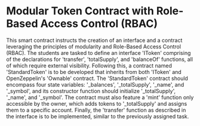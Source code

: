 # Modular Token Contract with Role-Based Access Control (RBAC)
This smart contract instructs the creation of an interface and a contract leveraging the principles of modularity and Role-Based Access Control (RBAC). The students are tasked to define an interface 'IToken' comprising of the declarations for 'transfer', 'totalSupply', and 'balanceOf' functions, all of which require external visibility. Following this, a contract named 'StandardToken' is to be developed that inherits from both 'IToken' and OpenZeppelin's 'Ownable' contract. The 'StandardToken' contract should encompass four state variables: '_balances', '_totalSupply', '_name', and '_symbol', and its constructor function should initialize '_totalSupply', '_name', and '_symbol'. The contract must also feature a 'mint' function only accessible by the owner, which adds tokens to '_totalSupply' and assigns them to a specific account. Finally, the 'transfer' function as described in the interface is to be implemented, similar to the previously assigned task.
 
